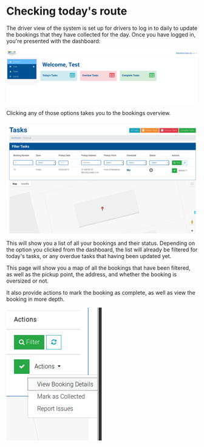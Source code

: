 # Checking today's route

The driver view of the system is set up for drivers to log in to daily to update the bookings that they have collected for the day. Once you have logged in, you're presented with the dashboard:

![bookings](../.gitbook/assets/bookings-1.png)

Clicking any of those options takes you to the bookings overview.

![bookings2](../.gitbook/assets/bookings-2.png)

This will show you a list of all your bookings and their status. Depending on the option you clicked from the dashboard, the list will already be filtered for today's tasks, or any overdue tasks that having been updated yet.

This page will show you a map of all the bookings that have been filtered, as well as the pickup point, the address, and whether the booking is oversized or not.

It also provide actions to mark the booking as complete, as well as view the booking in more depth.

![bookings3](../.gitbook/assets/bookings-3%20%281%29.png)

